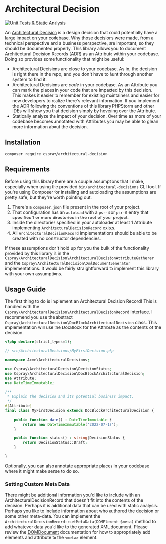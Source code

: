 # Architectural Decision

[![Unit Tests & Static Analysis](https://github.com/cspray/architectural-decision/actions/workflows/testing.yml/badge.svg)](https://github.com/cspray/architectural-decision/actions/workflows/testing.yml)

An [Architectural Decision](https://en.wikipedia.org/wiki/Architectural_decision) is a design decision that could potentially have a large impact on your codebase. Why those decisions were made, from a technical perspective and a business perspective, are important, so they should be documented properly. This library allows you to document Architectural Decision Records (ADR) as an Attribute within your codebase. Doing so provides some functionality that might be useful:

- Architectural Decisions are close to your codebase. As in, the decision is right there in the repo, and you don't have to hunt through another system to find it.
- Architectural Decisions are _code_ in your codebase. As an Attribute you can mark the places in your code that are impacted by this decision. This makes it easier to remember for existing maintainers and easier for new developers to realize there's relevant information. If you implement the ADR following the conventions of this library PHPStorm and other IDEs will show you that decision simply by hovering over the Attribute.
- Statically analyze the impact of your decision. Over time as more of your codebase becomes annotated with Attributes you may be able to glean more information about the decision.

## Installation

```shell
composer require cspray/architectural-decision
```

## Requirements

Before using this library there are a couple assumptions that I make, especially when using the provided `bin/architectural-decisions` CLI tool. If you're using Composer for installing and autoloading the assumptions are pretty safe, but they're worth pointing out.

1. There's a `composer.json` file present in the root of your project.
2. That configuration has an `autoload` with a `psr-4` or `psr-0` entry that specifies 1 or more directories in the root of your project.
3. Inside the directories specified in your autoloader at least 1 Attribute implementing `ArchitecturalDecisionRecord` exists.
4. All `ArchitecturalDecisionRecord` implementations should be able to be created with no constructor dependencies.

If these assumptions don't hold up for you the bulk of the functionality provided by this library is in the `Cspray\ArchitecturalDecision\ArchitecturalDecisionAttributeGatherer` and the `Cspray\ArchitecturalDecision\XmlDocumentGenerator` implementations. It would be fairly straightforward to implement this library with your own assumptions.

## Usage Guide

The first thing to do is implement an Architectural Decision Record! This is handled with the `Cspray\ArchitecturalDecision\ArchitecturalDecisionRecord` interface. I recommend you use the abstract `Cspray\ArchitecturalDecision\DocBlockArchitecturalDecision` class. This implementation will use the DocBlock for the Attribute as the contents of the decision.

```php
<?php declare(strict_types=1);

// src/ArchitecturalDecisions/MyFirstDecision.php

namespace Acme\ArchitecturalDecisions;

use Cspray\ArchitecturalDecision\DecisionStatus;
use Cspray\ArchitecturalDecision\DocBlockArchitecturalDecision;
use Attribute;
use DateTimeImmutable;

/**
 * Explain the decision and its potential business impact. 
 */
#[Attribute]
final class MyFirstDecision extends DocBlockArchitecturalDecision {
    
    public function date() : DateTimeImmutable {
        return new DateTimeImmutable('2022-07-19');
    }
    
    public function status() : string|DecisionStatus {
        return DecisionStatus::Draft;
    }

}
```

Optionally, you can also annotate appropriate places in your codebase where it might make sense to do so.

### Setting Custom Meta Data

There might be additional information you'd like to include with an ArchitecturalDecisionRecord that doesn't fit into the contents of the decision. Perhaps it is additional data that can be used with static analysis. Perhaps you like to include information about who authored the decision or some other meta-data. You can implement the `ArchitecturalDecisionRecord::setMetaData(DOMElement $meta)` method to add whatever data you'd like to the generated XML document. Please review the [DOMDocument](https://www.php.net/domdocument) documentation for how to appropriately add elements and attribute to the `<meta>` element.
